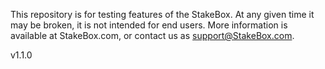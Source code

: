 This repository is for testing features of the StakeBox. At any given time it 
may be broken, it is not intended for end users. More information is available 
at StakeBox.com, or contact us as support@StakeBox.com.

v1.1.0